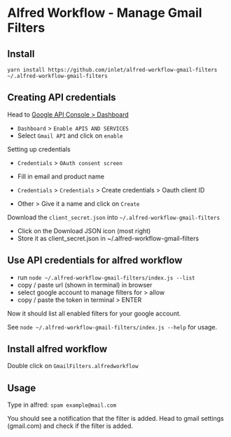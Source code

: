 # Alfred Workflow - Manage Gmail Filters

## Install

    yarn install https://github.com/inlet/alfred-workflow-gmail-filters ~/.alfred-workflow-gmail-filters

## Creating API credentials

Head to [Google API Console > Dashboard](https://console.developers.google.com/apis)

- `Dashboard` > `Enable APIS AND SERVICES`
- Select `Gmail API` and click on `enable`

Setting up credentials

- `Credentials` > `OAuth consent screen`
- Fill in email and product name

- `Credentials` > `Credentials` > Create credentials > Oauth client ID
- Other > Give it a name and click on `Create`

Download the `client_secret.json` into `~/.alfred-workflow-gmail-filters`

- Click on the Download JSON icon (most right)
- Store it as client_secret.json in ~/.alfred-workflow-gmail-filters

## Use API credentials for alfred workflow

- run `node ~/.alfred-workflow-gmail-filters/index.js --list`
- copy / paste url (shown in terminal) in browser
- select google account to manage filters for > allow
- copy / paste the token in terminal > ENTER


Now it should list all enabled filters for your google account.

See `node ~/.alfred-workflow-gmail-filters/index.js --help` for usage.

## Install alfred workflow

Double click on `GmailFilters.alfredworkflow`

## Usage

Type in alfred: `spam example@mail.com`

You should see a notification that the filter is added. Head to gmail settings (gmail.com) and check if the filter is added.
